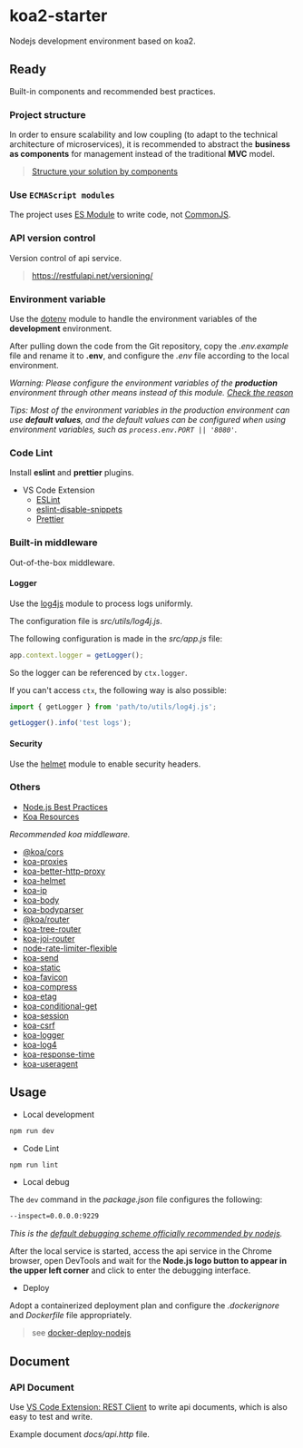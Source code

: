 # koa2-starter

Nodejs development environment based on koa2.

## Ready

Built-in components and recommended best practices.

### Project structure

In order to ensure scalability and low coupling (to adapt to the technical architecture of microservices), it is recommended to abstract the **business as components** for management instead of the traditional **MVC** model.

> [Structure your solution by components](https://github.com/goldbergyoni/nodebestpractices/blob/master/sections/projectstructre/breakintcomponents.md)

### Use `ECMAScript modules`

The project uses [ES Module](https://nodejs.org/api/esm.html#esm_modules_ecmascript_modules) to write code, not [CommonJS](http://www.commonjs.org/).

### API version control

Version control of api service.

> https://restfulapi.net/versioning/

### Environment variable

Use the [dotenv](https://github.com/motdotla/dotenv) module to handle the environment variables of the **development** environment.

After pulling down the code from the Git repository, copy the _.env.example_ file and rename it to **.env**, and configure the _.env_ file according to the local environment.

_Warning: Please configure the environment variables of the **production** environment through other means instead of this module. [Check the reason](https://github.com/motdotla/dotenv#should-i-commit-my-env-file)_

_Tips: Most of the environment variables in the production environment can use **default values**, and the default values can be configured when using environment variables, such as `process.env.PORT || '8080'`._

### Code Lint

Install **eslint** and **prettier** plugins.

- VS Code Extension
  - [ESLint](https://marketplace.visualstudio.com/items?itemName=dbaeumer.vscode-eslint)
  - [eslint-disable-snippets](https://marketplace.visualstudio.com/items?itemName=drKnoxy.eslint-disable-snippets)
  - [Prettier](https://marketplace.visualstudio.com/items?itemName=esbenp.prettier-vscode)

### Built-in middleware

Out-of-the-box middleware.

#### Logger

Use the [log4js](https://github.com/dominhhai/koa-log4js) module to process logs uniformly.

The configuration file is _src/utils/log4j.js_.

The following configuration is made in the _src/app.js_ file:

```js
app.context.logger = getLogger();
```

So the logger can be referenced by `ctx.logger`.

If you can't access `ctx`, the following way is also possible:

```js
import { getLogger } from 'path/to/utils/log4j.js';

getLogger().info('test logs');
```

#### Security

Use the [helmet](https://github.com/venables/koa-helmet) module to enable security headers.

### Others

- [Node.js Best Practices](https://github.com/goldbergyoni/nodebestpractices)
- [Koa Resources](https://github.com/koajs/koa/wiki)

_Recommended koa middleware._

- [@koa/cors](https://github.com/koajs/cors)
- [koa-proxies](https://github.com/vagusX/koa-proxies)
- [koa-better-http-proxy](https://github.com/nsimmons/koa-better-http-proxy)
- [koa-helmet](https://github.com/venables/koa-helmet)
- [koa-ip](https://github.com/nswbmw/koa-ip)
- [koa-body](https://github.com/koajs/koa-body)
- [koa-bodyparser](https://github.com/koajs/bodyparser)
- [@koa/router](https://github.com/koajs/router)
- [koa-tree-router](https://github.com/steambap/koa-tree-router)
- [koa-joi-router](https://github.com/koajs/joi-router)
- [node-rate-limiter-flexible](https://github.com/animir/node-rate-limiter-flexible)
- [koa-send](https://github.com/koajs/send)
- [koa-static](https://github.com/koajs/static)
- [koa-favicon](https://github.com/koajs/favicon)
- [koa-compress](https://github.com/koajs/compress)
- [koa-etag](https://github.com/koajs/etag)
- [koa-conditional-get](https://github.com/koajs/conditional-get)
- [koa-session](https://github.com/koajs/session)
- [koa-csrf](https://github.com/koajs/csrf)
- [koa-logger](https://github.com/koajs/logger)
- [koa-log4](https://github.com/dominhhai/koa-log4js)
- [koa-response-time](https://github.com/koajs/response-time)
- [koa-useragent](https://github.com/rvboris/koa-useragent)

## Usage

- Local development

```sh
npm run dev
```

- Code Lint

```sh
npm run lint
```

- Local debug

The `dev` command in the _package.json_ file configures the following:

```sh
--inspect=0.0.0.0:9229
```

_This is the [default debugging scheme officially recommended by nodejs](https://nodejs.org/en/docs/guides/debugging-getting-started/)._

After the local service is started, access the api service in the Chrome browser, open DevTools and wait for the **Node.js logo button to appear in the upper left corner** and click to enter the debugging interface.

- Deploy

Adopt a containerized deployment plan and configure the _.dockerignore_ and _Dockerfile_ file appropriately.

> see [docker-deploy-nodejs](./docker-deploy-nodejs)

## Document

### API Document

Use [VS Code Extension: REST Client](https://marketplace.visualstudio.com/items?itemName=humao.rest-client) to write api documents, which is also easy to test and write.

Example document _docs/api.http_ file.
